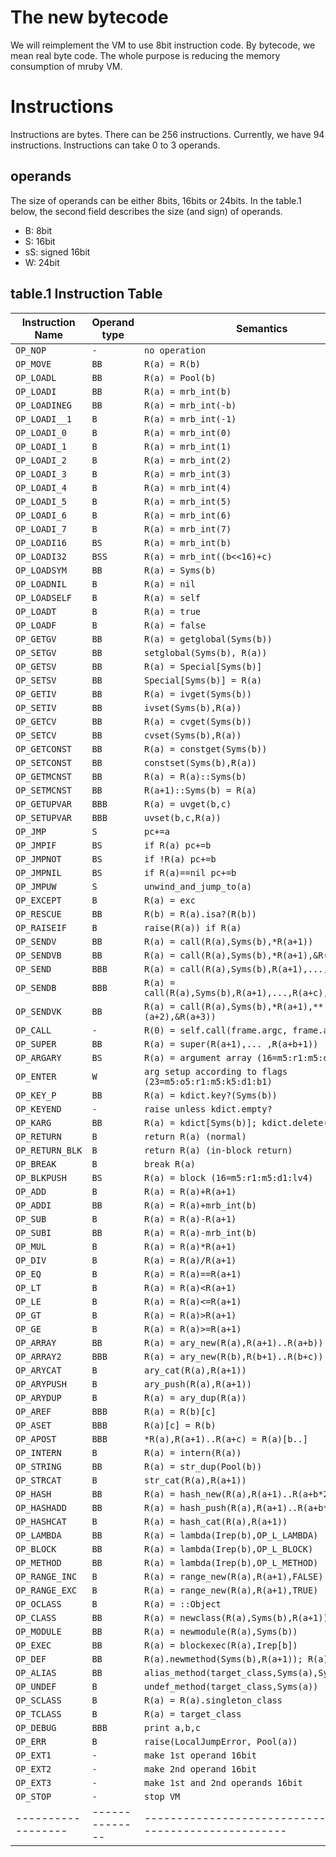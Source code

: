 # The new bytecode

We will reimplement the VM to use 8bit instruction code. By
bytecode, we mean real byte code. The whole purpose is
reducing the memory consumption of mruby VM.

# Instructions

Instructions are bytes. There can be 256 instructions. Currently, we
have 94 instructions. Instructions can take 0 to 3 operands.

## operands

The size of operands can be either 8bits, 16bits or 24bits.
In the table.1 below, the second field describes the size (and
sign) of operands.

* B: 8bit
* S: 16bit
* sS: signed 16bit
* W: 24bit

## table.1 Instruction Table

| Instruction Name | Operand type | Semantics                                                |
|------------------|--------------|----------------------------------------------------------|
| `OP_NOP`         | `-`          | `no operation`                                           |
| `OP_MOVE`        | `BB`         | `R(a) = R(b)`                                            |
| `OP_LOADL`       | `BB`         | `R(a) = Pool(b)`                                         |
| `OP_LOADI`       | `BB`         | `R(a) = mrb_int(b)`                                      |
| `OP_LOADINEG`    | `BB`         | `R(a) = mrb_int(-b)`                                     |
| `OP_LOADI__1`    | `B`          | `R(a) = mrb_int(-1)`                                     |
| `OP_LOADI_0`     | `B`          | `R(a) = mrb_int(0)`                                      |
| `OP_LOADI_1`     | `B`          | `R(a) = mrb_int(1)`                                      |
| `OP_LOADI_2`     | `B`          | `R(a) = mrb_int(2)`                                      |
| `OP_LOADI_3`     | `B`          | `R(a) = mrb_int(3)`                                      |
| `OP_LOADI_4`     | `B`          | `R(a) = mrb_int(4)`                                      |
| `OP_LOADI_5`     | `B`          | `R(a) = mrb_int(5)`                                      |
| `OP_LOADI_6`     | `B`          | `R(a) = mrb_int(6)`                                      |
| `OP_LOADI_7`     | `B`          | `R(a) = mrb_int(7)`                                      |
| `OP_LOADI16`     | `BS`         | `R(a) = mrb_int(b)`                                      |
| `OP_LOADI32`     | `BSS`        | `R(a) = mrb_int((b<<16)+c)`                              |
| `OP_LOADSYM`     | `BB`         | `R(a) = Syms(b)`                                         |
| `OP_LOADNIL`     | `B`          | `R(a) = nil`                                             |
| `OP_LOADSELF`    | `B`          | `R(a) = self`                                            |
| `OP_LOADT`       | `B`          | `R(a) = true`                                            |
| `OP_LOADF`       | `B`          | `R(a) = false`                                           |
| `OP_GETGV`       | `BB`         | `R(a) = getglobal(Syms(b))`                              |
| `OP_SETGV`       | `BB`         | `setglobal(Syms(b), R(a))`                               |
| `OP_GETSV`       | `BB`         | `R(a) = Special[Syms(b)]`                                |
| `OP_SETSV`       | `BB`         | `Special[Syms(b)] = R(a)`                                |
| `OP_GETIV`       | `BB`         | `R(a) = ivget(Syms(b))`                                  |
| `OP_SETIV`       | `BB`         | `ivset(Syms(b),R(a))`                                    |
| `OP_GETCV`       | `BB`         | `R(a) = cvget(Syms(b))`                                  |
| `OP_SETCV`       | `BB`         | `cvset(Syms(b),R(a))`                                    |
| `OP_GETCONST`    | `BB`         | `R(a) = constget(Syms(b))`                               |
| `OP_SETCONST`    | `BB`         | `constset(Syms(b),R(a))`                                 |
| `OP_GETMCNST`    | `BB`         | `R(a) = R(a)::Syms(b)`                                   |
| `OP_SETMCNST`    | `BB`         | `R(a+1)::Syms(b) = R(a)`                                 |
| `OP_GETUPVAR`    | `BBB`        | `R(a) = uvget(b,c)`                                      |
| `OP_SETUPVAR`    | `BBB`        | `uvset(b,c,R(a))`                                        |
| `OP_JMP`         | `S`          | `pc+=a`                                                  |
| `OP_JMPIF`       | `BS`         | `if R(a) pc+=b`                                          |
| `OP_JMPNOT`      | `BS`         | `if !R(a) pc+=b`                                         |
| `OP_JMPNIL`      | `BS`         | `if R(a)==nil pc+=b`                                     |
| `OP_JMPUW`       | `S`          | `unwind_and_jump_to(a)`                                  |
| `OP_EXCEPT`      | `B`          | `R(a) = exc`                                             |
| `OP_RESCUE`      | `BB`         | `R(b) = R(a).isa?(R(b))`                                 |
| `OP_RAISEIF`     | `B`          | `raise(R(a)) if R(a)`                                    |
| `OP_SENDV`       | `BB`         | `R(a) = call(R(a),Syms(b),*R(a+1))`                      |
| `OP_SENDVB`      | `BB`         | `R(a) = call(R(a),Syms(b),*R(a+1),&R(a+2))`              |
| `OP_SEND`        | `BBB`        | `R(a) = call(R(a),Syms(b),R(a+1),...,R(a+c))`            |
| `OP_SENDB`       | `BBB`        | `R(a) = call(R(a),Syms(b),R(a+1),...,R(a+c),&R(a+c+1))`  |
| `OP_SENDVK`      | `BB`         | `R(a) = call(R(a),Syms(b),*R(a+1),**(a+2),&R(a+3))`      |
| `OP_CALL`        | `-`          | `R(0) = self.call(frame.argc, frame.argv)`               |
| `OP_SUPER`       | `BB`         | `R(a) = super(R(a+1),... ,R(a+b+1))`                     |
| `OP_ARGARY`      | `BS`         | `R(a) = argument array (16=m5:r1:m5:d1:lv4)`             |
| `OP_ENTER`       | `W`          | `arg setup according to flags (23=m5:o5:r1:m5:k5:d1:b1)` |
| `OP_KEY_P`       | `BB`         | `R(a) = kdict.key?(Syms(b))`                             |
| `OP_KEYEND`      | `-`          | `raise unless kdict.empty?`                              |
| `OP_KARG`        | `BB`         | `R(a) = kdict[Syms(b)]; kdict.delete(Syms(b))`           |
| `OP_RETURN`      | `B`          | `return R(a) (normal)`                                   |
| `OP_RETURN_BLK`  | `B`          | `return R(a) (in-block return)`                          |
| `OP_BREAK`       | `B`          | `break R(a)`                                             |
| `OP_BLKPUSH`     | `BS`         | `R(a) = block (16=m5:r1:m5:d1:lv4)`                      |
| `OP_ADD`         | `B`          | `R(a) = R(a)+R(a+1)`                                     |
| `OP_ADDI`        | `BB`         | `R(a) = R(a)+mrb_int(b)`                                 |
| `OP_SUB`         | `B`          | `R(a) = R(a)-R(a+1)`                                     |
| `OP_SUBI`        | `BB`         | `R(a) = R(a)-mrb_int(b)`                                 |
| `OP_MUL`         | `B`          | `R(a) = R(a)*R(a+1)`                                     |
| `OP_DIV`         | `B`          | `R(a) = R(a)/R(a+1)`                                     |
| `OP_EQ`          | `B`          | `R(a) = R(a)==R(a+1)`                                    |
| `OP_LT`          | `B`          | `R(a) = R(a)<R(a+1)`                                     |
| `OP_LE`          | `B`          | `R(a) = R(a)<=R(a+1)`                                    |
| `OP_GT`          | `B`          | `R(a) = R(a)>R(a+1)`                                     |
| `OP_GE`          | `B`          | `R(a) = R(a)>=R(a+1)`                                    |
| `OP_ARRAY`       | `BB`         | `R(a) = ary_new(R(a),R(a+1)..R(a+b))`                    |
| `OP_ARRAY2`      | `BBB`        | `R(a) = ary_new(R(b),R(b+1)..R(b+c))`                    |
| `OP_ARYCAT`      | `B`          | `ary_cat(R(a),R(a+1))`                                   |
| `OP_ARYPUSH`     | `B`          | `ary_push(R(a),R(a+1))`                                  |
| `OP_ARYDUP`      | `B`          | `R(a) = ary_dup(R(a))`                                   |
| `OP_AREF`        | `BBB`        | `R(a) = R(b)[c]`                                         |
| `OP_ASET`        | `BBB`        | `R(a)[c] = R(b)`                                         |
| `OP_APOST`       | `BBB`        | `*R(a),R(a+1)..R(a+c) = R(a)[b..]`                       |
| `OP_INTERN`      | `B`          | `R(a) = intern(R(a))`                                    |
| `OP_STRING`      | `BB`         | `R(a) = str_dup(Pool(b))`                                |
| `OP_STRCAT`      | `B`          | `str_cat(R(a),R(a+1))`                                   |
| `OP_HASH`        | `BB`         | `R(a) = hash_new(R(a),R(a+1)..R(a+b*2-1))`               |
| `OP_HASHADD`     | `BB`         | `R(a) = hash_push(R(a),R(a+1)..R(a+b*2))`                |
| `OP_HASHCAT`     | `B`          | `R(a) = hash_cat(R(a),R(a+1))`                           |
| `OP_LAMBDA`      | `BB`         | `R(a) = lambda(Irep(b),OP_L_LAMBDA)`                     |
| `OP_BLOCK`       | `BB`         | `R(a) = lambda(Irep(b),OP_L_BLOCK)`                      |
| `OP_METHOD`      | `BB`         | `R(a) = lambda(Irep(b),OP_L_METHOD)`                     |
| `OP_RANGE_INC`   | `B`          | `R(a) = range_new(R(a),R(a+1),FALSE)`                    |
| `OP_RANGE_EXC`   | `B`          | `R(a) = range_new(R(a),R(a+1),TRUE)`                     |
| `OP_OCLASS`      | `B`          | `R(a) = ::Object`                                        |
| `OP_CLASS`       | `BB`         | `R(a) = newclass(R(a),Syms(b),R(a+1))`                   |
| `OP_MODULE`      | `BB`         | `R(a) = newmodule(R(a),Syms(b))`                         |
| `OP_EXEC`        | `BB`         | `R(a) = blockexec(R(a),Irep[b])`                         |
| `OP_DEF`         | `BB`         | `R(a).newmethod(Syms(b),R(a+1)); R(a) = Syms(b)`         |
| `OP_ALIAS`       | `BB`         | `alias_method(target_class,Syms(a),Syms(b))`             |
| `OP_UNDEF`       | `B`          | `undef_method(target_class,Syms(a))`                     |
| `OP_SCLASS`      | `B`          | `R(a) = R(a).singleton_class`                            |
| `OP_TCLASS`      | `B`          | `R(a) = target_class`                                    |
| `OP_DEBUG`       | `BBB`        | `print a,b,c`                                            |
| `OP_ERR`         | `B`          | `raise(LocalJumpError, Pool(a))`                         |
| `OP_EXT1`        | `-`          | `make 1st operand 16bit`                                 |
| `OP_EXT2`        | `-`          | `make 2nd operand 16bit`                                 |
| `OP_EXT3`        | `-`          | `make 1st and 2nd operands 16bit`                        |
| `OP_STOP`        | `-`          | `stop VM`                                                |
|------------------|--------------|----------------------------------------------------------|
